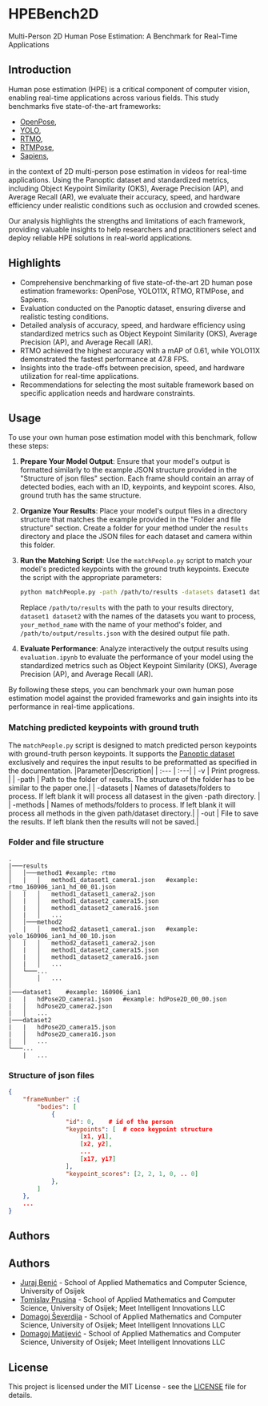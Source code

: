 # HPEBench2D
Multi-Person 2D Human Pose Estimation: A Benchmark for Real-Time Applications


## Introduction
Human pose estimation (HPE) is a critical component of computer vision, enabling real-time applications across various fields. This study benchmarks five state-of-the-art frameworks:
- [OpenPose](https://github.com/CMU-Perceptual-Computing-Lab/openpose), 
- [YOLO](https://docs.ultralytics.com/), 
- [RTMO](https://github.com/open-mmlab/mmpose/tree/main/projects/rtmo), 
- [RTMPose](https://github.com/open-mmlab/mmpose/tree/main/projects/rtmpose),
- [Sapiens](https://github.com/facebookresearch/sapiens),
  
in the context of 2D multi-person pose estimation in videos for real-time applications. Using the Panoptic dataset and standardized metrics, including Object Keypoint Similarity (OKS), Average Precision (AP), and Average Recall (AR), we evaluate their accuracy, speed, and hardware efficiency under realistic conditions such as occlusion and crowded scenes.

Our analysis highlights the strengths and limitations of each framework, providing valuable insights to help researchers and practitioners select and deploy reliable HPE solutions in real-world applications.


## Highlights

- Comprehensive benchmarking of five state-of-the-art 2D human pose estimation frameworks: OpenPose, YOLO11X, RTMO, RTMPose, and Sapiens.
- Evaluation conducted on the Panoptic dataset, ensuring diverse and realistic testing conditions.
- Detailed analysis of accuracy, speed, and hardware efficiency using standardized metrics such as Object Keypoint Similarity (OKS), Average Precision (AP), and Average Recall (AR).
- RTMO achieved the highest accuracy with a mAP of 0.61, while YOLO11X demonstrated the fastest performance at 47.8 FPS.
- Insights into the trade-offs between precision, speed, and hardware utilization for real-time applications.
- Recommendations for selecting the most suitable framework based on specific application needs and hardware constraints.


## Usage


To use your own human pose estimation model with this benchmark, follow these steps:

1. **Prepare Your Model Output**: Ensure that your model's output is formatted similarly to the example JSON structure provided in the "Structure of json files" section. Each frame should contain an array of detected bodies, each with an ID, keypoints, and keypoint scores. Also, ground truth has the same structure.

2. **Organize Your Results**: Place your model's output files in a directory structure that matches the example provided in the "Folder and file structure" section. Create a folder for your method under the `results` directory and place the JSON files for each dataset and camera within this folder.

3. **Run the Matching Script**: Use the `matchPeople.py` script to match your model's predicted keypoints with the ground truth keypoints. Execute the script with the appropriate parameters:
    ```sh
    python matchPeople.py -path /path/to/results -datasets dataset1 dataset2 -methods your_method_name -out /path/to/output/results.json
    ```
    Replace `/path/to/results` with the path to your results directory, `dataset1 dataset2` with the names of the datasets you want to process, `your_method_name` with the name of your method's folder, and `/path/to/output/results.json` with the desired output file path.

4. **Evaluate Performance**: Analyze interactively the output results using `evaluation.ipynb` to evaluate the performance of your model using the standardized metrics such as Object Keypoint Similarity (OKS), Average Precision (AP), and Average Recall (AR).

By following these steps, you can benchmark your own human pose estimation model against the provided frameworks and gain insights into its performance in real-time applications.

### Matching predicted keypoints with ground truth
The `matchPeople.py` script is designed to match predicted person keypoints with ground-truth person keypoints. It supports the [Panoptic dataset](https://github.com/CMU-Perceptual-Computing-Lab/panoptic-toolbox) exclusively and requires the input results to be preformatted as specified in the documentation.
|Parameter|Description|
| :--- | :---|
| -v | Print progress. |
| -path | Path to the folder of results. The structure of the folder has to be similar to the paper one.|
| -datasets | Names of datasets/folders to process. If left blank it will process all datasest in the given -path directory. |
| -methods | Names of methods/folders to process. If left blank it will process all methods in the given path/dataset directory.|
| -out | File to save the results. If left blank then the results will not be saved.|

### Folder and file structure
```
.
|───results
│   │───method1 #example: rtmo
│   |   │   method1_dataset1_camera1.json   #example: rtmo_160906_ian1_hd_00_01.json
│   |   │   method1_dataset1_camera2.json
│   |   │   method1_dataset2_camera15.json
│   |   │   method1_dataset2_camera16.json
│   |   │   ...
│   │───method2
│   |   │   method2_dataset1_camera1.json   #example: yolo_160906_ian1_hd_00_10.json
│   |   │   method2_dataset1_camera2.json
│   |   │   method1_dataset2_camera15.json
│   |   │   method1_dataset2_camera16.json
│   |   │   ...
│   └───...
│       │   ...
│   
|───dataset1    #example: 160906_ian1
|   |   hdPose2D_camera1.json   #example: hdPose2D_00_00.json
|   │   hdPose2D_camera2.json
|   │   ...
|───dataset2
|   |   hdPose2D_camera15.json
|   │   hdPose2D_camera16.json
|   │   ...
└───...
    |   ...
```

### Structure of json files 
```json
{
    "frameNumber" :{
        "bodies": [
            {
                "id": 0,    # id of the person
                "keypoints": [  # coco keypoint structure
                    [x1, y1],
                    [x2, y2],
                    ...
                    [x17, y17]
                ],
                "keypoint_scores": [2, 2, 1, 0, .. 0]
            },
        ]
    },
    ...
}
```

## Authors
## Authors
- [Juraj Benić](https://github.com/JurajBenic) - School of Applied Mathematics and Computer Science, University of Osijek
- [Tomislav Prusina](https://github.com/tomo61098) - School of Applied Mathematics and Computer Science, University of Osijek; Meet Intelligent Innovations LLC
- [Domagoj Ševerdija](https://github.com/dseverdi) - School of Applied Mathematics and Computer Science, University of Osijek; Meet Intelligent Innovations LLC
- [Domagoj Matijević](https://github.com/dmatijev) - School of Applied Mathematics and Computer Science, University of Osijek; Meet Intelligent Innovations LLC

## License
This project is licensed under the MIT License - see the [LICENSE](LICENSE) file for details.

